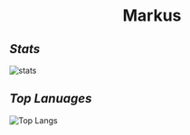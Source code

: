 <div align="center">
  
# Markus

</div>

## *Stats*

![stats](https://github-readme-stats.vercel.app/api?username=zgast&show_icons=true&theme=dracula)

## *Top Lanuages*

![Top Langs](https://github-readme-stats.vercel.app/api/top-langs/?username=zgast&theme=dracula&hide=HTML,Batchfile,CSS)

